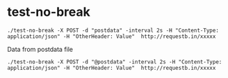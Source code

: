# test-no-break

```
./test-no-break -X POST -d "postdata" -interval 2s -H "Content-Type: application/json" -H "OtherHeader: Value"  http://requestb.in/xxxxx
```

Data from postdata file
```
./test-no-break -X POST -d "@postdata" -interval 2s -H "Content-Type: application/json" -H "OtherHeader: Value"  http://requestb.in/xxxxx
```
